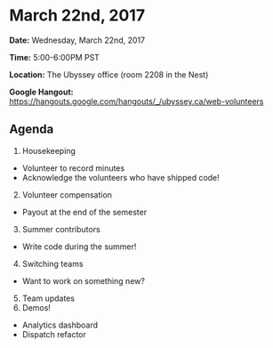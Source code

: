 # March 22nd, 2017

**Date:** Wednesday, March 22nd, 2017

**Time:** 5:00-6:00PM PST

**Location:** The Ubyssey office (room 2208 in the Nest)

**Google Hangout:** https://hangouts.google.com/hangouts/_/ubyssey.ca/web-volunteers

## Agenda

1. Housekeeping
 * Volunteer to record minutes
 * Acknowledge the volunteers who have shipped code!
2. Volunteer compensation
 * Payout at the end of the semester
3. Summer contributors
 * Write code during the summer!
4. Switching teams
 * Want to work on something new?
5. Team updates
6. Demos!
  * Analytics dashboard
  * Dispatch refactor
